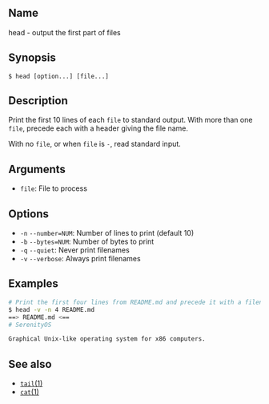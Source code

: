 ## Name

head - output the first part of files

## Synopsis

```**sh
$ head [option...] [file...]
```

## Description

Print  the  first 10 lines of each `file` to standard output.  With more than one `file`,
precede each with a header giving the file name.

With no `file`, or when `file` is `-`, read standard input.

## Arguments

* `file`: File to process

## Options

* `-n` `--number=NUM`: Number of lines to print (default 10)
* `-b` `--bytes=NUM`: Number of bytes to print
* `-q` `--quiet`: Never print filenames
* `-v` `--verbose`: Always print filenames


## Examples

```sh
# Print the first four lines from README.md and precede it with a filename header
$ head -v -n 4 README.md
==> README.md <==
# SerenityOS

Graphical Unix-like operating system for x86 computers.

```

## See also
* [`tail`(1)](help://man/1/tail)
* [`cat`(1)](help://man/1/cat)
